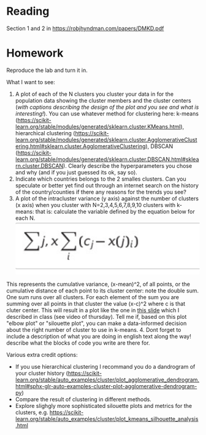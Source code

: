 # Reading
Section 1 and 2 in 
https://robjhyndman.com/papers/DMKD.pdf

# Homework
Reproduce the lab and turn it in. 

What I want to see:

1. A plot of each of the N clusters you cluster your data in for the population data showing the cluster members and the cluster centers (_with captions describing the design of the plot and you see and what is interesting!_). You can use whatever method for clustering here: k-means (https://scikit-learn.org/stable/modules/generated/sklearn.cluster.KMeans.html), hierarchical clustering (https://scikit-learn.org/stable/modules/generated/sklearn.cluster.AgglomerativeClustering.html#sklearn.cluster.AgglomerativeClustering), DBSCAN (https://scikit-learn.org/stable/modules/generated/sklearn.cluster.DBSCAN.html#sklearn.cluster.DBSCAN). Clearly describe the hyperparameters you chose and why (and if you just guessed its ok, say so). 
2. Indicate which countries belongs to the 2 smalles clusters. Can you speculate or better yet find out through an internet search on the history of the country/counties if there any reasons for the trends you see? 
3. A plot of the intracluster variance (y axis) against the number of clusters (x axis) when you cluster with N=2,3,4,5,6,7,8,9,10 clusters with k-means:
that is: calculate the variable defined by the equation below for each N. 
![img](intraclustervar.png)

This represents the cumulative variance, (x-mean)^2, of all points, or the cumulative distance of each point to its cluster center: note the double sum. One sum runs over all clusters. For each element of the sum you are summing over all points in that cluster the value (x-c)^2 where c is that cluter center.
This will result in a plot like the one in [this slide](https://slides.com/d/r8TCHzM/live#/4/18)
 which I described in class (see video of thursday). Tell me if, based on this plot "elbow plot" or "silouette plot", you can make a data-informed decision about the right number of cluster to use in k-means.
 4. Dont forget to include a description of what you are doing in english text along the way! describe what the blocks of code you write are there for.

 
Various extra credit options:
- If you use  hierarchical clustering I recommand you do a dandrogram of your cluster history (https://scikit-learn.org/stable/auto_examples/cluster/plot_agglomerative_dendrogram.html#sphx-glr-auto-examples-cluster-plot-agglomerative-dendrogram-py)
- Compare the result of clustering in different methods. 
- Explore slighgly more sophisticated silouette plots and metrics for the clusters, e.g. https://scikit-learn.org/stable/auto_examples/cluster/plot_kmeans_silhouette_analysis.html
